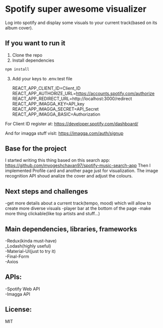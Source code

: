 # Spotify super awesome visualizer

Log into spotify and display some visuals to your current track(based on its album cover).

## If you want to run it

1. Clone the repo
2. Install dependencies

```bash
npm install
```

3. Add your keys to .env.test file

   REACT_APP_CLIENT_ID=Client_ID
   REACT_APP_AUTHORIZE_URL=https://accounts.spotify.com/authorize
   REACT_APP_REDIRECT_URL=http://localhost:3000/redirect
   REACT_APP_IMAGGA_KEY=API_key
   REACT_APP_IMAGGA_SECRET=API_Secret
   REACT_APP_IMAGGA_BASIC=Authorization

For Client ID register at:
https://developer.spotify.com/dashboard/

And for imagga stuff visit:
https://imagga.com/auth/signup

## Base for the project

I started writing this thing based on this search app:
https://github.com/myogeshchavan97/spotify-music-search-app
Then I implemented Profile card and another page just for visualization.
The image recognition API shoud analize the cover and adjust the colours.

## Next steps and challenges

-get more details about a current track(tempo, mood) which will allow to create more diverse visuals
-player bar at the bottom of the page
-make more thing clickable(like top artists and stuff...)

## Main dependencies, libraries, frameworks

-Redux(kinda must-have)  
\_Lodash(highly useful)  
-Material-UI(just to try it)  
-Final-Form  
-Axios

## APIs:

-Spotify Web API  
-Imagga API

## License:

MIT
